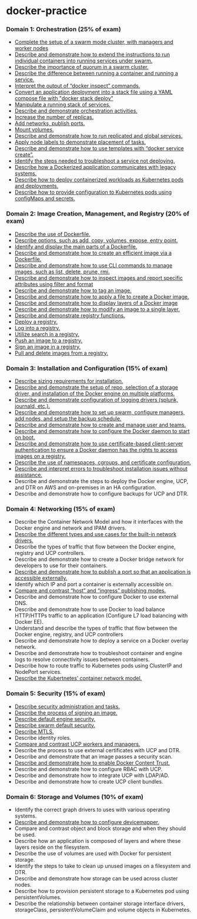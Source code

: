 # docker-practice

### Domain 1: Orchestration (25% of exam)

* [Complete the setup of a swarm mode cluster, with managers and worker nodes](data/1_Orchestration/complete_setup_swarm_mode_cluster_managers_worker_nodes.yaml)
* [Describe and demonstrate how to extend the instructions to run individual containers into running services under swarm.](data/1_Orchestration/extend_run_containers_to_services.yaml)
* [Describe the importance of quorum in a swarm cluster.](data/1_Orchestration/describe_importance_quorum_swarm_cluster.yaml)
* [Describe the difference between running a container and running a service.](data/1_Orchestration/describe_difference_between_running_container_and_service.yaml)
* [Interpret the output of “docker inspect” commands.](data/1_Orchestration/interpret_output_docker_inspect_commend.yaml)
* [Convert an application deployment into a stack file using a YAML compose file with "docker stack deploy"](data/1_Orchestration/convert_to_stack_file.yaml)
* [Manipulate a running stack of services.](data/1_Orchestration/manipulate_stacks.yaml)
* [Describe and demonstrate orchestration activities.](data/1_Orchestration/)
* [Increase the number of replicas.](data/1_Orchestration/increase_the_number_of_replicas.yaml)
* [Add networks, publish ports.](data/1_Orchestration/add_networks_publish_ports.yaml)
* [Mount volumes.](data/1_Orchestration/mount_volumes.yaml)
* [Describe and demonstrate how to run replicated and global services.](data/1_Orchestration/replicated_vs_global_services.yaml)
* [Apply node labels to demonstrate placement of tasks.](data/1_Orchestration/apply_node_labels_placement_tasks.yaml)
* [Describe and demonstrate how to use templates with “docker service create”.](data/1_Orchestration/use_templates_with_service_create.yaml)
* [Identify the steps needed to troubleshoot a service not deploying.](data/1_Orchestration/troubleshoot_service.yaml)
* [Describe how a Dockerized application communicates with legacy systems.](data/1_Orchestration/legacy_communication.yaml)
* [Describe how to deploy containerized workloads as Kubernetes pods and deployments.](data/1_Orchestration/k8s_pods_deployments.yaml)
* [Describe how to provide configuration to Kubernetes pods using configMaps and secrets.](data/1_Orchestration/k8s_configmap_secret.yaml)

### Domain 2: Image Creation, Management, and Registry (20% of exam)

* [Describe the use of Dockerfile.](data/2_Image_creation_management_registry/describe_the_use_of_dockerfile.yaml)
* [Describe options, such as add, copy, volumes, expose, entry point.](data/2_Image_creation_management_registry/identify_display_main_parts_dockerfile.yaml)
* [Identify and display the main parts of a Dockerfile.](data/2_Image_creation_management_registry/identify_display_main_parts_dockerfile.yaml)
* [Describe and demonstrate how to create an efficient image via a Dockerfile.](data/2_Image_creation_management_registry/describe_demonstrate_how_create_efficient_image_via_dockerfile.yaml)
* [Describe and demonstrate how to use CLI commands to manage images, such as list, delete, prune, rmi.](data/2_Image_creation_management_registry/describe_demonstrate_how_use_cli_command_manage_images_list_delete_prune_rmi.yaml)
* [Describe and demonstrate how to inspect images and report specific attributes using filter and format](data/2_Image_creation_management_registry/describe_demonstrate_how_to_inspec_images_report_specifi_attributes_using_filter_format.yaml)
* [Describe and demonstrate how to tag an image.](data/2_Image_creation_management_registry/describe_demonstrate_how_to_tag_image.yaml)
* [Describe and demonstrate how to apply a file to create a Docker image.](data/2_Image_creation_management_registry/apply_file_create_image.yaml)
* [Describe and demonstrate how to display layers of a Docker image](data/2_Image_creation_management_registry/display_layers.yaml)
* [Describe and demonstrate how to modify an image to a single layer.](data/2_Image_creation_management_registry/single_layer.yaml)
* [Describe and demonstrate registry functions.](data/2_Image_creation_management_registry/describe_demonstrate_registry_functions.yaml)
* [Deploy a registry.](data/2_Image_creation_management_registry/deploy_registry.yaml)
* [Log into a registry.](data/2_Image_creation_management_registry/log_into_a_registry.yaml)
* [Utilize search in a registry.](data/2_Image_creation_management_registry/utilize_search_in_a_registry.yaml)
* [Push an image to a registry.](data/2_Image_creation_management_registry/push_an_image_to_a_registry.yaml)
* [Sign an image in a registry.](data/2_Image_creation_management_registry/sign_an_image_in_a_registry.yaml)
* [Pull and delete images from a registry.](data/2_Image_creation_management_registry/pull_delete_images_registry.yaml)

### Domain 3: Installation and Configuration (15% of exam)

* [Describe sizing requirements for installation.](data/3_installation_and_configuration/describe_sizing_requirements_for_installation.yaml)
* [Describe and demonstrate the setup of repo, selection of a storage driver, and installation of the Docker engine on multiple platforms.](data/3_installation_and_configuration/install_storage_driver.yaml)
* [Describe and demonstrate configuration of logging drivers (splunk, journald, etc.).](data/3_installation_and_configuration/logging_drivers.yaml)
* [Describe and demonstrate how to set up swarm, configure managers, add nodes, and setup the backup schedule.](data/3_installation_and_configuration/swarm_setup_backup.yaml)
* [Describe and demonstrate how to create and manage user and teams.](data/3_installation_and_configuration/hub_users_teams.yaml)
* [Describe and demonstrate how to configure the Docker daemon to start on boot.](data/3_installation_and_configuration/describe_demonstrate_how_configure_docker_daemon_start_boot.yaml)
* [Describe and demonstrate how to use certificate-based client-server authentication to ensure a Docker daemon has the rights to access images on a registry.](data/3_installation_and_configuration/cert_based_auth_registry.yaml)
* [Describe the use of namespaces, cgroups, and certificate configuration.](data/3_installation_and_configuration/describe_namespaces_cgroups_certificates.yaml)
* [Describe and interpret errors to troubleshoot installation issues without assistance.](data/3_installation_and_configuration/install_troubleshooting.yaml)
* Describe and demonstrate the steps to deploy the Docker engine, UCP, and DTR on AWS and on-premises in an HA configuration.
* Describe and demonstrate how to configure backups for UCP and DTR.

### Domain 4: Networking (15% of exam)

* Describe the Container Network Model and how it interfaces with the Docker engine and network and IPAM drivers.
* [Describe the different types and use cases for the built-in network drivers.](data/4_Networking/describe_different_types_use_cases_built_in_network_drivers.yaml)
* Describe the types of traffic that flow between the Docker engine, registry and UCP controllers.
* Describe and demonstrate how to create a Docker bridge network for developers to use for their containers.
* [Describe and demonstrate how to publish a port so that an application is accessible externally.](data/4_Networking/describe_demonstrate_publish_port_application_accessible_externally.yaml)
* Identify which IP and port a container is externally accessible on.
* [Compare and contrast “host” and “ingress” publishing modes.](data/4_Networking/compare_contrats_host_ingress_publishing_modes.yaml)
* Describe and demonstrate how to configure Docker to use external DNS.
* Describe and demonstrate how to use Docker to load balance HTTP/HTTPs traffic to an application (Configure L7 load balancing with Docker EE).
* Understand and describe the types of traffic that flow between the Docker engine, registry, and UCP controllers
* Describe and demonstrate how to deploy a service on a Docker overlay network.
* Describe and demonstrate how to troubleshoot container and engine logs to resolve connectivity issues between containers.
* Describe how to route traffic to Kubernetes pods using ClusterIP and NodePort services.
* [Describe the Kubertnetes’ container network model.](data/4_Networking/describe_kubernetes_container_network_model.yaml)

### Domain 5: Security (15% of exam)

* [Describe security administration and tasks.](data/5_Security/describe_security_administration_tasks.yaml)
* [Describe the process of signing an image.](data/5_Security/describe_process_signing_image.yaml)
* [Describe default engine security.](data/5_Security/describe_default_engine_security.yaml)
* [Describe swarm default security.](data/5_Security/swarm_default_security.yaml)
* [Describe MTLS.](data/5_Security/describe_mtls.yaml)
* Describe identity roles.
* [Compare and contrast UCP workers and managers.](data/5_Security/compare_contrast_ucp_workers_managers.yaml)
* Describe the process to use external certificates with UCP and DTR.
* Describe and demonstrate that an image passes a security scan.
* [Describe and demonstrate how to enable Docker Content Trust.](data/5_Security/describe_demonstrate_how_enable_docker_content_trust.yaml)
* Describe and demonstrate how to configure RBAC with UCP.
* Describe and demonstrate how to integrate UCP with LDAP/AD.
* Describe and demonstrate how to create UCP client bundles.

### Domain 6: Storage and Volumes (10% of exam)

* Identify the correct graph drivers to uses with various operating systems.
* [Describe and demonstrate how to configure devicemapper.](data/6_storage_and_volumes/describe_demonstrate_how_to_configure_devicemapper.yaml)
* Compare and contrast object and block storage and when they should be used.
* Describe how an application is composed of layers and where these layers reside on the filesystem.
* Describe the use of volumes are used with Docker for persistent storage.
* Identify the steps to take to clean up unused images on a filesystem and DTR.
* Describe and demonstrate how storage can be used across cluster nodes.
* Describe how to provision persistent storage to a Kubernetes pod using persistentVolumes.
* Describe the relationship between container storage interface drivers, storageClass, persistentVolumeClaim and volume objects in Kubernetes.

